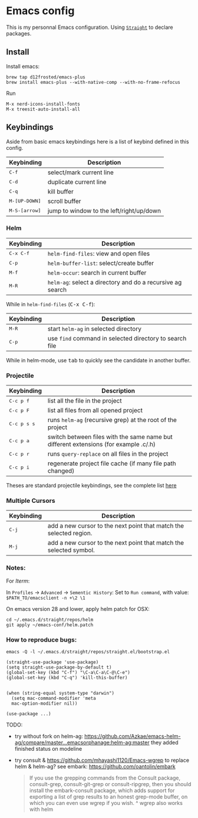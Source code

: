 # Emacs config

This is my personnal Emacs configuration.
Using [`Straight`](https://github.com/radian-software/straight.el) to declare packages.

## Install

Install emacs:
```
brew tap d12frosted/emacs-plus
brew install emacs-plus --with-native-comp --with-no-frame-refocus
```

Run
```
M-x nerd-icons-install-fonts
M-x treesit-auto-install-all
```

## Keybindings

Aside from basic emacs keybindings here is a list of keybind defined in this config.

Keybinding | Description
-----------|-------------------------------------------------
<kbd>C-f</kbd> | select/mark current line
<kbd>C-d</kbd> | duplicate current line
<kbd>C-q</kbd> | kill buffer
<kbd>M-[UP-DOWN]</kbd> | scroll buffer
<kbd>M-S-[arrow]</kbd> | jump to window to the left/right/up/down

### Helm

Keybinding | Description
-----------|-------------------------------------------------
<kbd>C-x C-f</kbd> | `helm-find-files`: view and open files
<kbd>C-p</kbd> | `helm-buffer-list`: select/create buffer
<kbd>M-f</kbd> | `helm-occur`: search in current buffer
<kbd>M-R</kbd> | `helm-ag`: select a directory and do a recursive ag search

While in `helm-find-files` (<kbd>C-x C-f</kbd>):

Keybinding | Description
-----------|-------------------------------------------------
<kbd>M-R</kbd> | start `helm-ag` in selected directory
<kbd>C-p</kbd> | use `find` command in selected directory to search file

While in helm-mode, use <kbd>tab</kbd> to quickly see the candidate in another buffer.

### Projectile

Keybinding | Description
-----------|-------------------------------------------------
<kbd>C-c p f</kbd> | list all the file in the project
<kbd>C-c p F</kbd> | list all files from all opened project
<kbd>C-c p s s</kbd> | runs `helm-ag` (recursive grep) at the root of the project
<kbd>C-c p a</kbd> | switch between files with the same name but different extensions (for example .c/.h)
<kbd>C-c p r</kbd> | runs `query-replace` on all files in the project
<kbd>C-c p i</kbd> | regenerate project file cache (if many file path changed)

Theses are standard projectile keybindings, see the complete list [here](https://github.com/bbatsov/projectile#interactive-commands)

### Multiple Cursors

Keybinding | Description
-----------|-------------------------------------------------
<kbd>C-j</kbd> | add a new cursor to the next point that match the selected region.
<kbd>M-j</kbd> | add a new cursor to the next point that match the selected symbol.

### Notes:
For *Iterm*:

In `Profiles` -> `Advanced` -> `Sementic History`:
Set to `Run command`, with value: `$PATH_TO/emacsclient -n +\2 \1`

On emacs version 28 and lower, apply helm patch for OSX:
```
cd ~/.emacs.d/straight/repos/helm
git apply ~/emacs-conf/helm.patch
```

### How to reproduce bugs:
`emacs -Q -l ~/.emacs.d/straight/repos/straight.el/bootstrap.el`

```
(straight-use-package 'use-package)
(setq straight-use-package-by-default t)
(global-set-key (kbd "C-f") "\C-a\C-a\C-@\C-e")
(global-set-key (kbd "C-q") 'kill-this-buffer)


(when (string-equal system-type "darwin")
  (setq mac-command-modifier 'meta
  mac-option-modifier nil))

(use-package ...)
```

TODO:
- try without fork on helm-ag: https://github.com/Azkae/emacs-helm-ag/compare/master...emacsorphanage:helm-ag:master
  they added finished status on modeline

- try consult & https://github.com/mhayashi1120/Emacs-wgrep to replace helm & helm-ag?
  see embark: https://github.com/oantolin/embark
  > If you use the grepping commands from the Consult package, consult-grep, consult-git-grep or consult-ripgrep, then you should install the embark-consult package, which adds support for exporting a list of grep results to an honest grep-mode buffer, on which you can even use wgrep if you wish.
  ^ wgrep also works with helm
